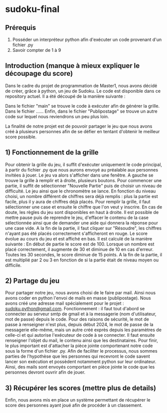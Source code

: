 # sudoku-final


## Prérequis 

1) Posséder un interpréteur python afin d'exécuter un code provenant d'un fichier .py
2) Savoir compter de 1 à 9


## Introduction   (manque à mieux expliquer le découpage du score)

Dans le cadre du projet de programmation de Master1, nous avons décidé de créer, grâce à python, un jeu de Sudoku. Le code est disponible dans ce repository actuel. Il a été découpé de la manière suivante : 

Dans le fichier "main" se trouve le code à exécuter afin de générer la grille.
Dans le fichier ......
Enfin, dans le fichier "Publipostage" se trouve un autre code sur lequel nous reviendrons un peu plus loin.

La finalité de notre projet est de pouvoir partager le jeu que nous avons créé à plusieurs personnes afin de se défier en tentant d'obtenir le meilleur score possible.


## 1) Fonctionnement de la grille 

Pour obtenir la grille du jeu, il suffit d'exécuter uniquement le code principal, à partir du fichier .py que nous aurons envoyé au préalable aux personnes invitées à jouer. Le jeu va alors s'afficher dans une fenêtre.
A gauche se trouve la grille à remplir et à droite, plusieurs boutons. Pour commencer une partie, il suffit de sélectionner "Nouvelle Partie" puis de choisir un niveau de difficulté. Le jeu ainsi que le chronomètre se lance. En fonction du niveau choisi, un nombre différent de chiffres sera déjà remplis : plus la partie est facile, plus il y aura de chiffres déjà placés. Pour remplir la grille, il faut sélectionner une case et ensuite le chiffre que l'on veut y inscrire. En cas de doute, les règles du jeu sont disponibles en haut à droite. Il est possible de mettre pause puis de reprendre le jeu, d'effacer le contenu de la case sélectionnée ainsi que de demander une aide qui donnera la réponse pour une case vide. A la fin de la partie, il faut cliquer sur "Résoudre", les chiffres n'ayant pas été placés correctement s'afficheront en rouge. Le score évolue au cours du jeu et est affiché en bas. Il est calculé de la manière suivante : En début de partie le score est de 100. Lorsque un nombre est placé correctement, il augmente de 30 et diminue de 10 en cas d'erreur. Toutes les 30 secondes, le score diminue de 15 points. A la fin de la partie, il est multiplié par 2 ou 3 en fonction de si la partie était de niveau moyen ou difficile.


## 2) Partage du jeu

Pour partager notre jeu, nous avons choisi de le faire par mail. Ainsi nous avons coder en python l'envoi de mails en masse (publipostage). Nous avons créé une adresse mail spécialement pour le projet : sudoku.python@gmail.com.
Fonctionnement : il faut tout d'abord se connecter au serveur smtp de gmail et à la messagerie (nom d'utilisateur, mot de passe) depuis le code. Pour des raisons de sécurité, le mot de passe à renseigner n'est plus, depuis début 2024, le mot de passe de la messagerie elle-même, mais un autre créé exprès depuis les paramètres de celle-ci et qui autorise l'exécuteur de code à se connecter. Il faut ensuite renseigner l'objet du mail, le contenu ainsi que les destinataires. Pour finir, le plus important est d'attacher la pièce jointe comportenant notre code sous la forme d'un fichier .py. Afin de faciliter le processus, nous sommes parties de l'hypothèse que les personnes qui recevront le code savent lancer son exécution et possèdent notamment python sur leur ordinateur. 
Ainsi, des mails sont envoyés comportant en pièce jointe le code que les personnes devront ouvrir afin de jouer.


## 3) Récupérer les scores (mettre plus de details)

Enfin, nous avons mis en place un système permettant de récupérer le score des personnes ayant joué afin de procéder à un classement.

